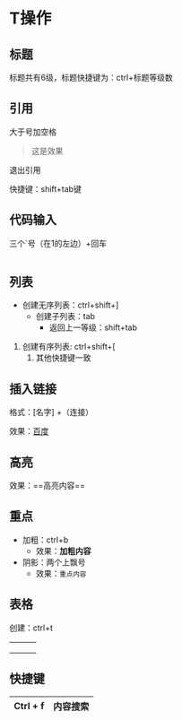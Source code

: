 # T操作

## 标题

标题共有6级，标题快捷键为：ctrl+标题等级数

## 引用

大于号加空格

> 这是效果

退出引用

快捷键：shift+tab键

## 代码输入

三个`号（在1的左边）+回车

```

```

## 列表

- 创建无序列表：ctrl+shift+]
  - 创建子列表：tab
    - 返回上一等级：shift+tab



1. 创建有序列表: ctrl+shift+[
   1. 其他快捷键一致

## 插入链接

格式：[名字] +（连接）

效果：[百度](www.baidu.com)

## 高亮

效果：==高亮内容==

## 重点

- 加粗：ctrl+b
  - 效果：**加粗内容**
- 阴影：两个上飘号
  - 效果：`重点内容`

## 表格

创建：ctrl+t

|      |      |      |
| ---- | ---- | ---- |
|      |      |      |
|      |      |      |
|      |      |      |

## 快捷键

| Ctrl + f | 内容搜索 |
| -------- | -------- |









